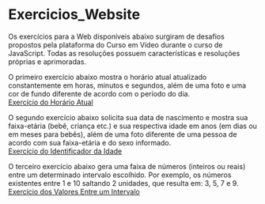 # Exercicios_Website
Os exercícios para a Web disponíveis abaixo surgiram de desafios propostos pela plataforma do Curso em Vídeo durante o curso de JavaScript. Todas as resoluções possuem características e resoluções próprias e aprimoradas.

O primeiro exercício abaixo mostra o horário atual atualizado constantemente em horas, minutos e segundos, além de uma foto e uma cor de fundo diferente de acordo com o período do dia.<br>
[Exercício do Horário Atual](https://alcides07.github.io/Exercicios_Website/1_Horario_Atual/Horario_Atual.html)


O segundo exercício abaixo solicita sua data de nascimento e mostra sua faixa-etária (bebê, criança etc.) e sua respectiva idade em anos (em dias ou em meses para bebês), além de uma foto diferente de uma pessoa de acordo com sua faixa-etária e do sexo informado.<br>
[Exercício do Identificador da Idade](https://alcides07.github.io/Exercicios_Website/2_Identificador_Idade/Identificador_Idade.html)

O terceiro exercício abaixo gera uma faixa de números (inteiros ou reais) entre um determinado intervalo escolhido. Por exemplo, os números existentes entre 1 e 10 saltando 2 unidades, que resulta em: 3, 5, 7 e 9.<br>
[Exercício dos Valores Entre um Intervalo](https://alcides07.github.io/Exercicios_Website/3_Numeros_Entre_Intervalo/Numeros_Entre_Intervalo.html)

